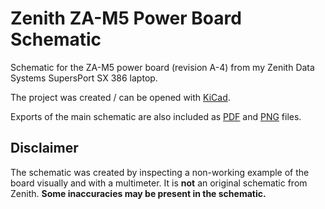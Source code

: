# Zenith ZA-M5 Power Board Schematic

Schematic for the ZA-M5 power board (revision A-4) from my Zenith Data Systems SupersPort SX 386 laptop. 

The project was created / can be opened with [KiCad](https://www.kicad.org/).

Exports of the main schematic are also included as [PDF](Zenith_ZA-M5.pdf) and [PNG](Zenith_ZA-M5.png) files.

Disclaimer
----------

The schematic was created by inspecting a non-working example of the board visually and with a multimeter. It is **not** an original schematic from Zenith. **Some inaccuracies may be present in the schematic.**
